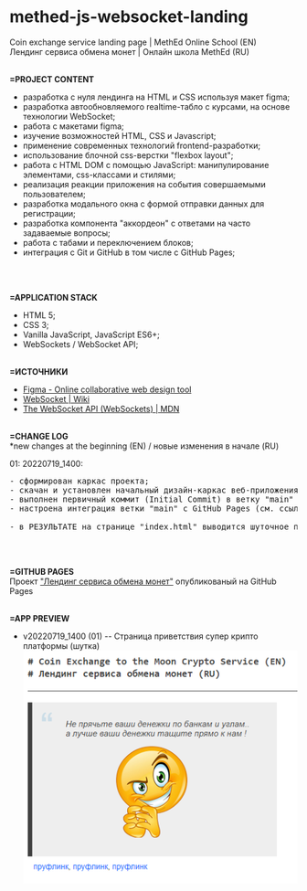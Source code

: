 # methed-js-websocket-landing
Coin exchange service landing page | MethEd Online School (EN) <br>
Лендинг сервиса обмена монет | Онлайн школа MethEd (RU)
<br><br>


**=PROJECT CONTENT** <br>
- разработка с нуля лендинга на HTML и CSS используя макет figma;
- разработка автообновляемого realtime-табло с курсами, на основе технологии WebSocket;
- работа с макетами figma;
- изучение возможностей HTML, CSS и Javascript;
- применение современных технологий frontend-разработки;
- использование блочной css-верстки "flexbox layout";
- работа с HTML DOM с помощью JavaScript: манипулирование элементами, css-классами и стилями;
- реализация реакции приложения на события совершаемыми пользователем;
- разработка модального окна с формой отправки данных для регистрации;
- разработка компонента "аккордеон" с ответами на часто задаваемые вопросы;
- работа с табами и переключением блоков;
- интеграция с Git и GitHub в том числе с GitHub Pages;

<br><br>


**=APPLICATION STACK** <br>
- HTML 5;
- CSS 3;
- Vanilla JavaScript, JavaScript ES6+;
- WebSockets / WebSocket API;
<br><br>


**=ИСТОЧНИКИ** <br>
- [Figma - Online collaborative web design tool](https://www.figma.com/)
- [WebSocket | Wiki](https://en.wikipedia.org/wiki/WebSocket)
- [The WebSocket API (WebSockets) | MDN](https://developer.mozilla.org/en-US/docs/Web/API/WebSockets_API)
<br><br>


**=CHANGE LOG** <br>
*new changes at the beginning (EN) / новые изменения в начале (RU) <br>

01: 20220719_1400:
<pre>
- сформирован каркас проекта;
- скачан и установлен начальный дизайн-каркас веб-приложения;
- выполнен первичный коммит (Initial Commit) в ветку "main" на GitHub;
- настроена интеграция ветки "main" с GitHub Pages (см. ссылку ниже);

- в РЕЗУЛЬТАТЕ на странице "index.html" выводится шуточное приветствие;
</pre>
<br><br>


**=GITHUB PAGES** <br>
Проект ["Лендинг сервиса обмена монет"](https://drvicx.github.io/methed-js-websocket-landing/) опубликованый на GitHub Pages
<br><br>


**=APP PREVIEW**

- v20220719_1400 (01) -- Страница приветствия супер крипто платформы (шутка)<br>
![preview](_preview/app-preview_20220719_1400.png?raw=true)
<br><br>

